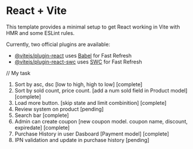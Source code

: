 # React + Vite

This template provides a minimal setup to get React working in Vite with HMR and some ESLint rules.

Currently, two official plugins are available:

- [@vitejs/plugin-react](https://github.com/vitejs/vite-plugin-react/blob/main/packages/plugin-react/README.md) uses [Babel](https://babeljs.io/) for Fast Refresh
- [@vitejs/plugin-react-swc](https://github.com/vitejs/vite-plugin-react-swc) uses [SWC](https://swc.rs/) for Fast Refresh


// My task
1. Sort by asc, dsc [low to high, high to low] [complete]
2. Sort by sold count, price count. [add a num sold field in Product model] [complete]
3. Load more button. [skip state and limit combinition] [complete]
4. Review system on product [pending]
5. Search bar [complete]
6. Admin can create coupon [new coupon model. coupon name, discount, expiredate] [complete]
7. Purchase History in user Dasboard [Payment model] [complete]
8. IPN validation and update in purchase history [pending]

